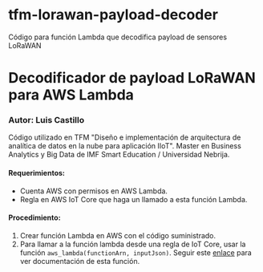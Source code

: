 # tfm-lorawan-payload-decoder

Código para función Lambda que decodifica payload de sensores LoRaWAN

# Decodificador de payload LoRaWAN para AWS Lambda

### Autor: Luis Castillo

Código utilizado en TFM "Diseño e implementación de arquitectura de analítica de datos en la nube para aplicación IIoT". Master en Business Analytics y Big Data de IMF Smart Education / Universidad Nebrija.

#### Requerimientos:

- Cuenta AWS con permisos en AWS Lambda.
- Regla en AWS IoT Core que haga un llamado a esta función Lambda.

#### Procedimiento:

1. Crear función Lambda en AWS con el código suministrado.
2. Para llamar a la función lambda desde una regla de IoT Core, usar la función `aws_lambda(functionArn, inputJson)`. Seguir este [enlace](https://docs.aws.amazon.com/iot/latest/developerguide/iot-sql-functions.html) para ver documentación de esta función.
